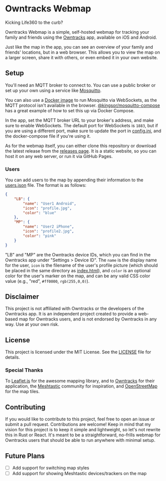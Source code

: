 # Owntracks Webmap

Kicking Life360 to the curb?

Owntracks Webmap is a simple, self-hosted webmap for tracking your family and friends using the [Owntracks](https://owntracks.org/) app, available on iOS and Android.

Just like the map in the app, you can see an overview of your family and friends' locations, but in a web browser. This allows you to view the map on a larger screen, share it with others, or even embed it in your own website.

## Setup

You'll need an MQTT broker to connect to. You can use a public broker or set up your own using a service like [Mosquitto](https://mosquitto.org/).

You can also use a [Docker image](https://hub.docker.com/_/eclipse-mosquitto) to run Mosquitto via WebSockets, as the MQTT protocol isn't available in the browser. [@kingsor/mosquitto-compose](https://github.com/kingsor/mosquitto-compose) has a great example of how to set this up via Docker Compose.

In the app, set the MQTT broker URL to your broker's address, and make sure to enable WebSockets. The default port for WebSockets is `1883`, but if you are using a different port, make sure to update the port in [config.ini](config.ini), and the docker-compose file if you're using it.

As for the webmap itself, you can either clone this repository or download the latest release from the [releases page](https://github.com/lucasburlingham/owntracks-webmap/releases). It is a static website, so you can host it on any web server, or run it via GitHub Pages.

### Users

You can add users to the map by appending their information to the [users.json](users.json) file. The format is as follows:

```json
{
    "LB": {
        "name": "User1 Android",
        "icon": "profile.jpg",
        "color": "blue"
    },
    "MP": {
        "name": "User2 iPhone",
        "icon": "profile2.jpg",
        "color": "pink"
    }
}
```

"LB" and "MP" are the Owntracks device IDs, which you can find in the Owntracks app under "Settings > Device ID". The `name` is the display name for the user, `icon` is the filename of the user's profile picture (which should be placed in the same directory as [index.html](index.html)), and `color` is an optional color for the user's marker on the map, and can be any valid CSS color value (e.g., "red", `#ff0000`, `rgb(255,0,0)`).

## Disclaimer

This project is not affiliated with Owntracks or the developers of the Owntracks app. It is an independent project created to provide a web-based map for Owntracks users, and is not endorsed by Owntracks in any way. Use at your own risk.

## License

This project is licensed under the MIT License. See the [LICENSE](LICENSE.md) file for details.

### Special Thanks

To [Leaflet.js](https://leafletjs.com/) for the awesome mapping library, and to [Owntracks](https://owntracks.org/) for their application, the [Meshtastic](https://meshtastic.org/) community for inspiration, and [OpenStreetMap](https://www.openstreetmap.org/) for the map tiles.

## Contributing

If you would like to contribute to this project, feel free to open an issue or submit a pull request. Contributions are welcome! Keep in mind that my vision for this project is to keep it simple and lightweight, so let's not rewrite this in Rust or React. It's meant to be a straightforward, no-frills webmap for Owntracks users that should be able to run anywhere with minimal setup.

## Future Plans

- [ ] Add support for switching map styles
- [ ] Add support for showing Meshtastic devices/trackers on the map
